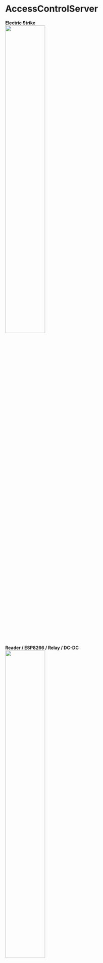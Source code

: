 # AccessControlServer

**Electric Strike**<br>
<img src="http://images.cwm.eml.cc/IOSstuff/IMG_20170308_111058539.jpg?variant=small" width="50%" height="50%">

**Reader / ESP8266 / Relay / DC-DC**<br>
<img src="http://images.cwm.eml.cc/IOSstuff/IMG_20170308_110301759.jpg?variant=small" width="50%" height="50%">
